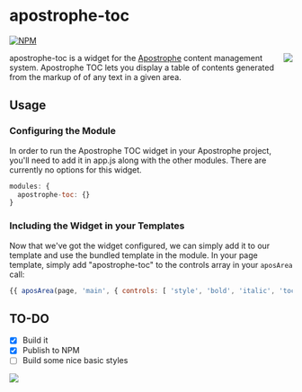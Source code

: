 # apostrophe-toc
[![NPM](https://nodei.co/npm/apostrophe-toc.png?downloads=true&stars=true)](https://nodei.co/npm/apostrophe-toc/)

<a href="http://apostrophenow.org/"><img src="https://raw.github.com/punkave/jquery-bottomless/master/logos/logo-box-madefor.png" align="right" /></a>
apostrophe-toc is a widget for the [Apostrophe](http://github.com/punkave/apostrophe) content management system. Apostrophe TOC lets you display a table of contents generated from the markup of of any text in a given area.

## Usage
### Configuring the Module
In order to run the Apostrophe TOC widget in your Apostrophe project, you'll need to add it in app.js along with the other modules. There are currently no options for this widget.

```js
modules: {
  apostrophe-toc: {}
}
```
### Including the Widget in your Templates
Now that we've got the widget configured, we can simply add it to our template and use the bundled template in the module. In your page template, simply add "apostrophe-toc" to the controls array in your `aposArea` call:
```js
{{ aposArea(page, 'main', { controls: [ 'style', 'bold', 'italic', 'toc' ] } ) }}
```
## TO-DO
- [x] Build it
- [x] Publish to NPM
- [ ] Build some nice basic styles

<a href="http://punkave.com/"><img src="https://raw.github.com/punkave/jquery-bottomless/master/logos/logo-box-builtby.png" /></a>
